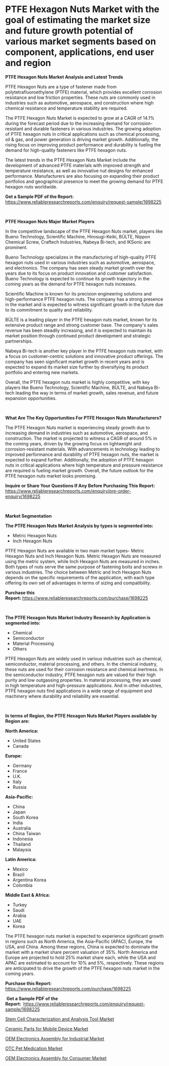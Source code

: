 <p><h1>PTFE Hexagon Nuts Market with the goal of estimating the market size and future growth potential of various market segments based on component, applications, end user and region</h1></p><p><strong>PTFE Hexagon Nuts Market Analysis and Latest Trends</strong></p>
<p><p>PTFE Hexagon Nuts are a type of fastener made from polytetrafluoroethylene (PTFE) material, which provides excellent corrosion resistance and low friction properties. These nuts are commonly used in industries such as automotive, aerospace, and construction where high chemical resistance and temperature stability are required.</p><p>The PTFE Hexagon Nuts Market is expected to grow at a CAGR of 14.1% during the forecast period due to the increasing demand for corrosion-resistant and durable fasteners in various industries. The growing adoption of PTFE hexagon nuts in critical applications such as chemical processing, oil & gas, and power generation is driving market growth. Additionally, the rising focus on improving product performance and durability is fueling the demand for high-quality fasteners like PTFE hexagon nuts.</p><p>The latest trends in the PTFE Hexagon Nuts Market include the development of advanced PTFE materials with improved strength and temperature resistance, as well as innovative nut designs for enhanced performance. Manufacturers are also focusing on expanding their product portfolios and geographical presence to meet the growing demand for PTFE hexagon nuts worldwide.</p></p>
<p><strong>Get a Sample PDF of the Report:&nbsp;</strong> <a href="https://www.reliableresearchreports.com/enquiry/request-sample/1698225">https://www.reliableresearchreports.com/enquiry/request-sample/1698225</a></p>
<p>&nbsp;</p>
<p><strong>PTFE Hexagon Nuts Major Market Players</strong></p>
<p><p>In the competitive landscape of the PTFE Hexagon Nuts market, players like Bueno Technology, Scientific Machine, Hirosugi-Keiki, BÜLTE, Nippon Chemical Screw, Craftech Industries, Nabeya Bi-tech, and IKSonic are prominent.</p><p>Bueno Technology specializes in the manufacturing of high-quality PTFE hexagon nuts used in various industries such as automotive, aerospace, and electronics. The company has seen steady market growth over the years due to its focus on product innovation and customer satisfaction. Bueno Technology is expected to continue its growth trajectory in the coming years as the demand for PTFE hexagon nuts increases.</p><p>Scientific Machine is known for its precision engineering solutions and high-performance PTFE hexagon nuts. The company has a strong presence in the market and is expected to witness significant growth in the future due to its commitment to quality and reliability.</p><p>BÜLTE is a leading player in the PTFE hexagon nuts market, known for its extensive product range and strong customer base. The company's sales revenue has been steadily increasing, and it is expected to maintain its market position through continued product development and strategic partnerships.</p><p>Nabeya Bi-tech is another key player in the PTFE hexagon nuts market, with a focus on customer-centric solutions and innovative product offerings. The company has seen significant market growth in recent years and is expected to expand its market size further by diversifying its product portfolio and entering new markets.</p><p>Overall, the PTFE hexagon nuts market is highly competitive, with key players like Bueno Technology, Scientific Machine, BÜLTE, and Nabeya Bi-tech leading the way in terms of market growth, sales revenue, and future expansion opportunities.</p></p>
<p>&nbsp;</p>
<p><strong>What Are The Key Opportunities For PTFE Hexagon Nuts Manufacturers?</strong></p>
<p><p>The PTFE Hexagon Nuts market is experiencing steady growth due to increasing demand in industries such as automotive, aerospace, and construction. The market is projected to witness a CAGR of around 5% in the coming years, driven by the growing focus on lightweight and corrosion-resistant materials. With advancements in technology leading to improved performance and durability of PTFE hexagon nuts, the market is expected to expand further. Additionally, the adoption of PTFE hexagon nuts in critical applications where high temperature and pressure resistance are required is fueling market growth. Overall, the future outlook for the PTFE hexagon nuts market looks promising.</p></p>
<p><strong>Inquire or Share Your Questions If Any Before Purchasing This Report:</strong> <a href="https://www.reliableresearchreports.com/enquiry/pre-order-enquiry/1698225">https://www.reliableresearchreports.com/enquiry/pre-order-enquiry/1698225</a></p>
<p>&nbsp;</p>
<p><strong>Market Segmentation</strong></p>
<p><strong>The PTFE Hexagon Nuts Market Analysis by types is segmented into:</strong></p>
<p><ul><li>Metric Hexagon Nuts</li><li>Inch Hexagon Nuts</li></ul></p>
<p><p>PTFE Hexagon Nuts are available in two main market types- Metric Hexagon Nuts and Inch Hexagon Nuts. Metric Hexagon Nuts are measured using the metric system, while Inch Hexagon Nuts are measured in inches. Both types of nuts serve the same purpose of fastening bolts and screws in various industries. The choice between Metric and Inch Hexagon Nuts depends on the specific requirements of the application, with each type offering its own set of advantages in terms of sizing and compatibility.</p></p>
<p><strong>Purchase this Report:&nbsp;</strong><a href="https://www.reliableresearchreports.com/purchase/1698225">https://www.reliableresearchreports.com/purchase/1698225</a></p>
<p>&nbsp;</p>
<p><strong>The PTFE Hexagon Nuts Market Industry Research by Application is segmented into:</strong></p>
<p><ul><li>Chemical</li><li>Semiconductor</li><li>Material Processing</li><li>Others</li></ul></p>
<p><p>PTFE Hexagon Nuts are widely used in various industries such as chemical, semiconductor, material processing, and others. In the chemical industry, these nuts are used for their corrosion resistance and chemical inertness. In the semiconductor industry, PTFE hexagon nuts are valued for their high purity and low outgassing properties. In material processing, they are used in high temperature and high-pressure applications. And in other industries, PTFE hexagon nuts find applications in a wide range of equipment and machinery where durability and reliability are essential.</p></p>
<p>&nbsp;</p>
<p><strong>In terms of Region, the PTFE Hexagon Nuts Market Players available by Region are:</strong></p>
<p>
    <p> <strong> North America: </strong>
        <ul>
            <li>United States</li>
            <li>Canada</li>
        </ul>
        </p> 
    <p> <strong> Europe: </strong>
        <ul>
            <li>Germany</li>
            <li>France</li>
            <li>U.K.</li>
            <li>Italy</li>
            <li>Russia</li>
        </ul>
        </p> 
    <p> <strong> Asia-Pacific: </strong>
        <ul>
            <li>China</li>
            <li>Japan</li>
            <li>South Korea</li>
            <li>India</li>
            <li>Australia</li>
            <li>China Taiwan</li>
            <li>Indonesia</li>
            <li>Thailand</li>
            <li>Malaysia</li>
        </ul>
        </p> 
    <p> <strong> Latin America: </strong>
        <ul>
            <li>Mexico</li>
            <li>Brazil</li>
            <li>Argentina Korea</li>
            <li>Colombia</li>
        </ul>
        </p> 
    <p> <strong> Middle East & Africa: </strong>
        <ul>
            <li>Turkey</li>
            <li>Saudi</li>
            <li>Arabia</li>
            <li>UAE</li>
            <li>Korea</li>
        </ul>
    </p>
    </p>
<p><p>The PTFE hexagon nuts market is expected to experience significant growth in regions such as North America, the Asia-Pacific (APAC), Europe, the USA, and China. Among these regions, China is expected to dominate the market with a market share percent valuation of 35%. North America and Europe are projected to hold 25% market share each, while the USA and APAC are estimated to account for 10% and 5%, respectively. These regions are anticipated to drive the growth of the PTFE hexagon nuts market in the coming years.</p></p>
<p><strong>Purchase this Report: </strong><a href="https://www.reliableresearchreports.com/purchase/1698225">https://www.reliableresearchreports.com/purchase/1698225</a></p>
<p>&nbsp;<strong>Get a Sample PDF of the Report:&nbsp;&nbsp;</strong><a href="https://www.reliableresearchreports.com/enquiry/request-sample/1698225">https://www.reliableresearchreports.com/enquiry/request-sample/1698225</a></p>
<p><strong></strong></p>
<p><p><a href="https://medium.com/@gracemoreno2019/stem-cell-characterization-and-analysis-tool-market-insight-market-trends-growth-forecasted-from-8941f28aa79a">Stem Cell Characterization and Analysis Tool Market</a></p><p><a href="https://medium.com/@dianeharris83/ceramic-parts-for-mobile-device-market-share-evolution-and-market-growth-trends-2024-2031-3f1dd986674a">Ceramic Parts for Mobile Device Market</a></p><p><a href="https://medium.com/@amypatel1993/oem-electronics-assembly-for-industrial-market-size-reveals-the-best-marketing-channels-in-global-f51d0ed41595">OEM Electronics Assembly for Industrial Market</a></p><p><a href="https://medium.com/@gracemoreno2019/otc-pet-medication-market-furnishes-information-on-market-share-market-trends-and-market-growth-6c9e3971f31d">OTC Pet Medication Market</a></p><p><a href="https://medium.com/@amypatel1993/oem-electronics-assembly-for-consumer-market-trends-forecast-and-competitive-analysis-to-2031-34c88648f7d8">OEM Electronics Assembly for Consumer Market</a></p></p>